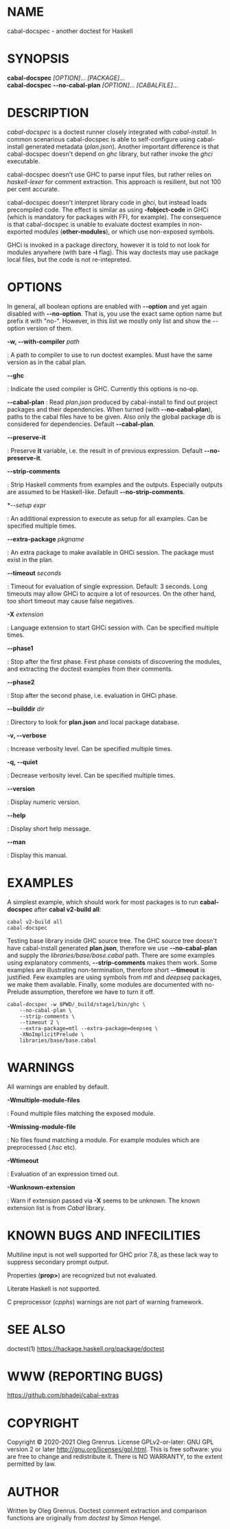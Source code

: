 NAME
====

cabal-docspec - another doctest for Haskell

SYNOPSIS
========

**cabal-docspec** *[OPTION]*... *[PACKAGE]...*  
**cabal-docspec** **\--no-cabal-plan** *[OPTION]*... *[CABALFILE]*...

DESCRIPTION
===========

*cabal-docspec* is a doctest runner closely integrated with *cabal-install*.
In common scenarious cabal-docspec is able to self-configure using cabal-install generated metadata (*plan.json*).
Another important difference is that cabal-docspec
doesn't depend on *ghc* library, but rather invoke the *ghci* executable.

cabal-docspec doesn't use GHC to parse input files,
but rather relies on *haskell-lexer* for comment extraction.
This approach is resilient, but not 100 per cent accurate.

cabal-docspec doesn't interpret library code in *ghci*, but instead loads precompiled code.
The effect is similar as using **-fobject-code** in GHCi (which is mandatory for packages with FFI, for example).
The consequence is that cabal-docspec is unable to evaluate doctest examples in non-exported modules (**other-modules**), or which use non-exposed symbols.

GHCi is invoked in a package directory, however it is told to not look for modules anywhere (with bare **-i** flag).
This way doctests may use package local files, but the code is not re-intepreted.

OPTIONS
=======

In  general, all boolean options are enabled with **--option** and yet again disabled with **\--no-option**.
That is, you use the exact same option name but prefix it with "no-".
However, in this list we mostly only list and show the --option version of them.

**-w, \--with-compiler** *path*

:   A path to compiler to use to run doctest examples. Must have the
    same version as in the cabal plan.

**\--ghc**

:   Indicate the used compiler is GHC. Currently this options is no-op.

**\--cabal-plan**
:   Read *plan.json* produced by cabal-install to find out project packages and their dependencies.
    When turned (with **\--no-cabal-plan**), paths to the cabal files have to be given.
    Also only the global package db is considered for dependencies.
    Default **\--cabal-plan**.

**\--preserve-it**

:   Preserve **it** variable, i.e. the result in of previous expression.
    Default **\--no-preserve-it**.

**\--strip-comments**

:   Strip Haskell comments from examples and the outputs.
    Especially outputs are assumed to be Haskell-like.
    Default **\--no-strip-comments**.

**\--setup* *expr*

:   An additional expression to execute as setup for all examples.
    Can be specified multiple times.

**\--extra-package** *pkgname*

:   An extra package to make available in GHCi session. The package must
    exist in the plan.

**\--timeout** *seconds*

:   Timeout for evaluation of single expression.
    Default: 3 seconds.
    Long timeouts may allow GHCi to acquire a lot of resources.
    On the other hand, too short timeout may cause false negatives.

**\-X** *extension*

:   Language extension to start GHCi session with.
    Can be specified multiple times.

**\--phase1**

:   Stop after the first phase.
    First phase consists of discovering the modules,
    and extracting the doctest examples from their comments.

**\--phase2**

:   Stop after the second phase, i.e. evaluation in GHCi phase.

**\--builddir** *dir*

:   Directory to look for **plan.json** and local package database.

**-v\, \--verbose**

:   Increase verbosity level.
    Can be specified multiple times.

**-q, \--quiet**

:   Decrease verbosity level.
    Can be specified multiple times.

**\--version**

:   Display numeric version.

**\--help**

:   Display short help message.

**\--man**

:   Display this manual.

EXAMPLES
========

A simplest example, which should work for most packages is to run
**cabal-docspec** after **cabal v2-build all**:

    cabal v2-build all
    cabal-docspec

Testing base library inside GHC source tree.
The GHC source tree doesn't have cabal-install generated **plan.json**,
therefore we use **--no-cabal-plan** and supply the
*libraries/base/base.cabal* path.
There are some examples using explanatory comments,
**--strip-comments** makes them work.
Some examples are illustrating non-termination,
therefore short **--timeout** is justified.
Few examples are using symbols from *mtl* and *deepseq* packages,
we make them available.
Finally, some modules are documented with no-Prelude assumption,
therefore we have to turn it off.

    cabal-docspec -w $PWD/_build/stage1/bin/ghc \
        --no-cabal-plan \
        --strip-comments \
        --timeout 2 \
        --extra-package=mtl --extra-package=deepseq \
        -XNoImplicitPrelude \
        libraries/base/base.cabal

WARNINGS
========

All warnings are enabled by default.

**-Wmultiple-module-files**

:   Found multiple files matching the exposed module.

**-Wmissing-module-file**

:   No files found matching a module.
    For example modules which are preprocessed (*.hsc* etc).

**-Wtimeout**

:   Evaluation of an expression timed out.

**-Wunknown-extension**

:   Warn if extension passed via **-X** seems to be unknown.
    The known extension list is from *Cabal* library.

KNOWN BUGS AND INFECILITIES
===========================

Multiline input is not well supported for GHC prior 7.8, as these lack way to suppress secondary prompt output.

Properties (**prop>**) are recognized but not evaluated.

Literate Haskell is not supported.

C preprocessor (*cpphs*) warnings are not part of warning framework.

SEE ALSO
========

doctest(1) https://hackage.haskell.org/package/doctest

WWW (REPORTING BUGS)
====================

https://github.com/phadej/cabal-extras

COPYRIGHT
=========

Copyright © 2020-2021 Oleg Grenrus. License GPLv2-or-later: GNU GPL version 2 or later <http://gnu.org/licenses/gpl.html>.
This is free software: you are free to change and redistribute it. There is NO WARRANTY, to the extent permitted by law.

AUTHOR
======

Written by Oleg Grenrus.
Doctest comment extraction and comparison functions are originally from *doctest* by Simon Hengel.
